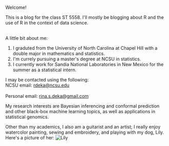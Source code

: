 Welcome!

This is a blog for the class ST 5558. I'll mostly be blogging about R and the use of R in the context of data science. 

<br>A little bit about me: 
1. I graduted from the University of North Carolina at Chapel Hill with a double major in mathematics and statistics. 
2. I'm currely pursuing a master's degree at NCSU in statistics. 
3. I currently work for Sandia National Laboratories in New Mexico for the summer as a statistical intern.

I may be contacted using the following:
<br>
NCSU email: rdeka@ncsu.edu 
</br>
<br>
Personal email: rina.s.deka@gmail.com
</br>


My research interests are Bayesian inferencing and conformal prediction and other black-box machine learning topics, as well as applications in statistical genomics.

Other than my academics, I also am a guitarist and an artist; I really enjoy watercolor painting, sewing and embroidery, and playing with my dog, Lily.
<br>
Here's a picture of her:
![Lily](https://imgur.com/a/KDliOtv)
